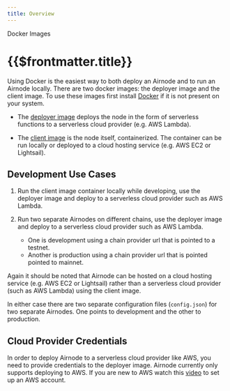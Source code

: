 ```yaml
---
title: Overview
---
```


<TitleSpan>Docker Images</TitleSpan>

# {{$frontmatter.title}}

<TocHeader />
<TOC class="table-of-contents" :include-level="[2,3]" />

Using Docker is the easiest way to both deploy an Airnode and to run an Airnode locally. There are two docker images: the deployer image and the client image. To use these images first install [Docker](https://docs.docker.com/get-docker/) if it is not present on your system.

- The [deployer image](./deployer-image.md) deploys the node in the form of serverless functions to a serverless cloud provider (e.g. AWS Lambda). 

- The [client image](client-image.md) is the node itself, containerized. The container can be run locally or deployed to a cloud hosting service (e.g. AWS EC2 or Lightsail). 

## Development Use Cases

1. Run the client image container locally while developing, use the deployer image  and deploy to a serverless cloud provider such as AWS Lambda.

2. Run two separate Airnodes on different chains, use the deployer image and deploy to a serverless cloud provider such as AWS Lambda.
 
   - One is development using a chain provider url that is pointed to a testnet.
   - Another is production using a chain provider url that is pointed pointed to mainnet. 

Again it should be noted that Airnode can be hosted on a cloud hosting service (e.g. AWS EC2 or Lightsail) rather than a serverless cloud provider (such as AWS Lambda) using the client image.

In either case there are two separate configuration files (`config.json`) for two separate Airnodes. One points to development and the other to production.

## Cloud Provider Credentials

In order to deploy Airnode to a serverless cloud provider like AWS, you need to provide credentials to the deployer image. Airnode currently only supports deploying to AWS. If you are new to AWS watch this [video](https://www.youtube.com/watch?v=KngM5bfpttA) to set up an AWS account.
